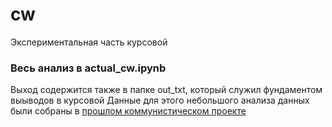 # cw
Экспериментальная часть курсовой
### Весь анализ в actual_cw.ipynb
Выход содержится также в папке out_txt, который служил фундаментом выыводов в курсовой
Данные для этого небольшого анализа данных были собраны в [прошлом коммунистическом проекте](https://github.com/pyrogn/vech-communism)
